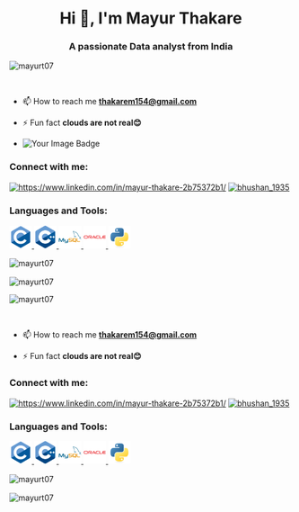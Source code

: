 <h1 align="center">Hi 👋, I'm Mayur Thakare</h1>
<h3 align="center">A passionate Data analyst from India</h3>

<p align="left"> <img src="https://komarev.com/ghpvc/?username=mayurt07&label=Profile%20views&color=0e75b6&style=flat" alt="mayurt07" /> </p>

<p align="left"> <a href="https://twitter.com/" target="blank"><img src="https://img.shields.io/twitter/follow/?logo=twitter&style=for-the-badge" alt="" /></a> </p>

- 📫 How to reach me **thakarem154@gmail.com**

- ⚡ Fun fact **clouds are not real😊**
- <img src="https://www.icegif.com/wp-content/uploads/2024/04/solo-leveling-icegif-4.gif" alt="Your Image Badge" />

<h3 align="left">Connect with me:</h3>
<p align="left">
<a href="https://linkedin.com/in/https://www.linkedin.com/in/mayur-thakare-2b75372b1/" target="blank"><img align="center" src="https://raw.githubusercontent.com/rahuldkjain/github-profile-readme-generator/master/src/images/icons/Social/linked-in-alt.svg" alt="https://www.linkedin.com/in/mayur-thakare-2b75372b1/" height="30" width="40" /></a>
<a href="https://instagram.com/bhushan_1935" target="blank"><img align="center" src="https://raw.githubusercontent.com/rahuldkjain/github-profile-readme-generator/master/src/images/icons/Social/instagram.svg" alt="bhushan_1935" height="30" width="40" /></a>
</p>

<h3 align="left">Languages and Tools:</h3>
<p align="left"> <a href="https://www.cprogramming.com/" target="_blank" rel="noreferrer"> <img src="https://raw.githubusercontent.com/devicons/devicon/master/icons/c/c-original.svg" alt="c" width="40" height="40"/> </a> <a href="https://www.w3schools.com/cpp/" target="_blank" rel="noreferrer"> <img src="https://raw.githubusercontent.com/devicons/devicon/master/icons/cplusplus/cplusplus-original.svg" alt="cplusplus" width="40" height="40"/> </a> <a href="https://www.mysql.com/" target="_blank" rel="noreferrer"> <img src="https://raw.githubusercontent.com/devicons/devicon/master/icons/mysql/mysql-original-wordmark.svg" alt="mysql" width="40" height="40"/> </a> <a href="https://www.oracle.com/" target="_blank" rel="noreferrer"> <img src="https://raw.githubusercontent.com/devicons/devicon/master/icons/oracle/oracle-original.svg" alt="oracle" width="40" height="40"/> </a> <a href="https://www.python.org" target="_blank" rel="noreferrer"> <img src="https://raw.githubusercontent.com/devicons/devicon/master/icons/python/python-original.svg" alt="python" width="40" height="40"/> </a> </p>

<p><img align="center" src="https://github-readme-stats.vercel.app/api/top-langs?username=mayurt07&show_icons=true&locale=en&layout=compact" alt="mayurt07" /></p>

<p><img align="center" src="https://github-readme-streak-stats.herokuapp.com/?user=mayurt07&" alt="mayurt07" /></p>

<p align="left"> <img src="https://komarev.com/ghpvc/?username=mayurt07&label=Profile%20views&color=0e75b6&style=flat" alt="mayurt07" /> </p>

<p align="left"> <a href="https://twitter.com/" target="blank"><img src="https://img.shields.io/twitter/follow/?logo=twitter&style=for-the-badge" alt="" /></a> </p>

- 📫 How to reach me **thakarem154@gmail.com**

- ⚡ Fun fact **clouds are not real😊**

<h3 align="left">Connect with me:</h3>
<p align="left">
<a href="https://linkedin.com/in/https://www.linkedin.com/in/mayur-thakare-2b75372b1/" target="blank"><img align="center" src="https://raw.githubusercontent.com/rahuldkjain/github-profile-readme-generator/master/src/images/icons/Social/linked-in-alt.svg" alt="https://www.linkedin.com/in/mayur-thakare-2b75372b1/" height="30" width="40" /></a>
<a href="https://instagram.com/bhushan_1935" target="blank"><img align="center" src="https://raw.githubusercontent.com/rahuldkjain/github-profile-readme-generator/master/src/images/icons/Social/instagram.svg" alt="bhushan_1935" height="30" width="40" /></a>
</p>

<h3 align="left">Languages and Tools:</h3>
<p align="left"> <a href="https://www.cprogramming.com/" target="_blank" rel="noreferrer"> <img src="https://raw.githubusercontent.com/devicons/devicon/master/icons/c/c-original.svg" alt="c" width="40" height="40"/> </a> <a href="https://www.w3schools.com/cpp/" target="_blank" rel="noreferrer"> <img src="https://raw.githubusercontent.com/devicons/devicon/master/icons/cplusplus/cplusplus-original.svg" alt="cplusplus" width="40" height="40"/> </a> <a href="https://www.mysql.com/" target="_blank" rel="noreferrer"> <img src="https://raw.githubusercontent.com/devicons/devicon/master/icons/mysql/mysql-original-wordmark.svg" alt="mysql" width="40" height="40"/> </a> <a href="https://www.oracle.com/" target="_blank" rel="noreferrer"> <img src="https://raw.githubusercontent.com/devicons/devicon/master/icons/oracle/oracle-original.svg" alt="oracle" width="40" height="40"/> </a> <a href="https://www.python.org" target="_blank" rel="noreferrer"> <img src="https://raw.githubusercontent.com/devicons/devicon/master/icons/python/python-original.svg" alt="python" width="40" height="40"/> </a> </p>

<p><img align="center" src="https://github-readme-stats.vercel.app/api/top-langs?username=mayurt07&show_icons=true&locale=en&layout=compact" alt="mayurt07" /></p>

<p><img align="center" src="https://github-readme-streak-stats.herokuapp.com/?user=mayurt07&" alt="mayurt07" /></p>
